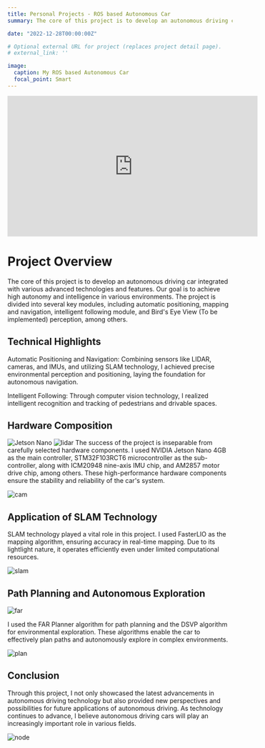 ```yaml
---
title: Personal Projects - ROS based Autonomous Car
summary: The core of this project is to develop an autonomous driving car integrated with various advanced technologies and features.

date: "2022-12-28T00:00:00Z"

# Optional external URL for project (replaces project detail page).
# external_link: ''

image:
  caption: My ROS based Autonomous Car
  focal_point: Smart
---
```


<div align="center">
    <iframe width="560" height="315" src="https://www.youtube-nocookie.com/embed/DkOOdc-4pl0?si=YXZffpnnWtgarjHB" title="ROS based Autonomous Car demo video" frameborder="0" allow="accelerometer; autoplay; clipboard-write; encrypted-media; gyroscope; picture-in-picture" allowfullscreen></iframe>
</div>

# Project Overview
The core of this project is to develop an autonomous driving car integrated with various advanced technologies and features. Our goal is to achieve high autonomy and intelligence in various environments. The project is divided into several key modules, including automatic positioning, mapping and navigation, intelligent following module, and Bird's Eye View (To be implemented) perception, among others.

## Technical Highlights
Automatic Positioning and Navigation: Combining sensors like LIDAR, cameras, and IMUs, and utilizing SLAM technology, I achieved precise environmental perception and positioning, laying the foundation for autonomous navigation.

Intelligent Following: Through computer vision technology, I realized intelligent recognition and tracking of pedestrians and drivable spaces.

## Hardware Composition

![Jetson Nano](jetson.jpg)
![lidar](lidar.png)
The success of the project is inseparable from carefully selected hardware components. I used NVIDIA Jetson Nano 4GB as the main controller, STM32F103RCT6 microcontroller as the sub-controller, along with ICM20948 nine-axis IMU chip, and AM2857 motor drive chip, among others. These high-performance hardware components ensure the stability and reliability of the car's system.

![cam](cam.jpg)

## Application of SLAM Technology
SLAM technology played a vital role in this project. I used FasterLIO as the mapping algorithm, ensuring accuracy in real-time mapping. Due to its lightIight nature, it operates efficiently even under limited computational resources.

![slam](slam.png)

## Path Planning and Autonomous Exploration

![far](far.png)

I used the FAR Planner algorithm for path planning and the DSVP algorithm for environmental exploration. These algorithms enable the car to effectively plan paths and autonomously explore in complex environments.

![plan](plan.png)

## Conclusion
Through this project, I not only showcased the latest advancements in autonomous driving technology but also provided new perspectives and possibilities for future applications of autonomous driving. As technology continues to advance, I believe autonomous driving cars will play an increasingly important role in various fields.

![node](node.png)